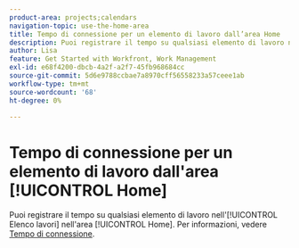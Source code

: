 ```yaml
---
product-area: projects;calendars
navigation-topic: use-the-home-area
title: Tempo di connessione per un elemento di lavoro dall’area Home
description: Puoi registrare il tempo su qualsiasi elemento di lavoro nell'[!UICONTROL Elenco lavori] nell'area [!UICONTROL Home]. Per informazioni, consulta la sezione [!UICONTROL Home] nell'articolo Ora del registro.
author: Lisa
feature: Get Started with Workfront, Work Management
exl-id: e68f4200-dbcb-4a2f-a2f7-45fb968684cc
source-git-commit: 5d6e9788ccbae7a8970cff56558233a57ceee1ab
workflow-type: tm+mt
source-wordcount: '68'
ht-degree: 0%

---
```


# Tempo di connessione per un elemento di lavoro dall&#39;area [!UICONTROL Home]

Puoi registrare il tempo su qualsiasi elemento di lavoro nell&#39;[!UICONTROL Elenco lavori] nell&#39;area [!UICONTROL Home]. Per informazioni, vedere [Tempo di connessione](../../../timesheets/create-and-manage-timesheets/log-time.md).
